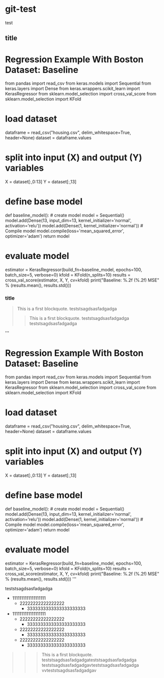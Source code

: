 # git-test
test
## title
# Regression Example With Boston Dataset: Baseline
from pandas import read_csv
from keras.models import Sequential
from keras.layers import Dense
from keras.wrappers.scikit_learn import KerasRegressor
from sklearn.model_selection import cross_val_score
from sklearn.model_selection import KFold
# load dataset
dataframe = read_csv("housing.csv", delim_whitespace=True, header=None)
dataset = dataframe.values
# split into input (X) and output (Y) variables
X = dataset[:,0:13]
Y = dataset[:,13]
# define base model
def baseline_model():
	# create model
	model = Sequential()
	model.add(Dense(13, input_dim=13, kernel_initializer='normal', activation='relu'))
	model.add(Dense(1, kernel_initializer='normal'))
	# Compile model
	model.compile(loss='mean_squared_error', optimizer='adam')
	return model
# evaluate model
estimator = KerasRegressor(build_fn=baseline_model, epochs=100, batch_size=5, verbose=0)
kfold = KFold(n_splits=10)
results = cross_val_score(estimator, X, Y, cv=kfold)
print("Baseline: %.2f (%.2f) MSE" % (results.mean(), results.std()))
### title
> This is a first blockquote.
teststsagdsasfadgadga
> > This is a first blockquote.
teststsagdsasfadgadga
teststsagdsasfadgadga

'''
# Regression Example With Boston Dataset: Baseline
from pandas import read_csv
from keras.models import Sequential
from keras.layers import Dense
from keras.wrappers.scikit_learn import KerasRegressor
from sklearn.model_selection import cross_val_score
from sklearn.model_selection import KFold
# load dataset
dataframe = read_csv("housing.csv", delim_whitespace=True, header=None)
dataset = dataframe.values
# split into input (X) and output (Y) variables
X = dataset[:,0:13]
Y = dataset[:,13]
# define base model
def baseline_model():
	# create model
	model = Sequential()
	model.add(Dense(13, input_dim=13, kernel_initializer='normal', activation='relu'))
	model.add(Dense(1, kernel_initializer='normal'))
	# Compile model
	model.compile(loss='mean_squared_error', optimizer='adam')
	return model
# evaluate model
estimator = KerasRegressor(build_fn=baseline_model, epochs=100, batch_size=5, verbose=0)
kfold = KFold(n_splits=10)
results = cross_val_score(estimator, X, Y, cv=kfold)
print("Baseline: %.2f (%.2f) MSE" % (results.mean(), results.std()))
'''

teststsagdsasfadgadga
+ 1111111111111111111
  + 22222222222222222
    * 3333333333333333333333
+ 1111111111111111111
  + 22222222222222222
    * 3333333333333333333333
  + 22222222222222222
    * 3333333333333333333333
  + 22222222222222222
    * 3333333333333333333333
> > > This is a first blockquote.
teststsagdsasfadgadgateststsagdsasfadgadga
teststsagdsasfadgadgavteststsagdsasfadgadga
vvteststsagdsasfadgadgav
